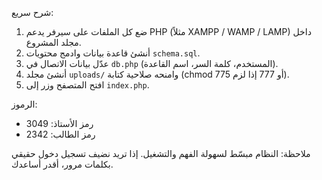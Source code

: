 شرح سريع:
1. ضع كل الملفات على سيرفر يدعم PHP (مثلاً XAMPP / WAMP / LAMP) داخل مجلد المشروع.
2. أنشئ قاعدة بيانات وادمج محتويات `schema.sql`.
3. عدّل بيانات الاتصال في `db.php` (المستخدم، كلمة السر، اسم القاعدة).
4. أنشئ مجلد `uploads/` وامنحه صلاحية كتابة (chmod 775 أو 777 إذا لزم).
5. افتح المتصفح وزر إلى `index.php`.


الرموز:
- رمز الأستاذ: 3049
- رمز الطالب: 2342


ملاحظة: النظام مبسّط لسهولة الفهم والتشغيل. إذا تريد نضيف تسجيل دخول حقيقي بكلمات مرور، أقدر أساعدك.